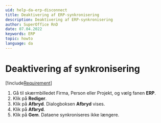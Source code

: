 ```yaml
---
uid: help-da-erp-disconnect
title: Deaktivering af ERP-synkronisering
description: Deaktivering af ERP-synkronisering
author: SuperOffice RnD
date: 07.04.2022
keywords: ERP
topic: howto
language: da
---
```


# Deaktivering af synkronisering

[!include[Requirement](includes/req-integration-server.md)]

1. Gå til skærmbilledet Firma, Person eller Projekt, og vælg fanen **ERP**.
1. Klik på **Rediger**.
1. Klik på **Afbryd**. Dialogboksen **Afbryd** vises.
1. Klik på **Afbryd**.
1. Klik på **Gem**. Dataene synkroniseres ikke længere.
